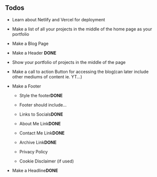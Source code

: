 ## Todos

- Learn about Netlify and Vercel for deployment

- Make a list of all your projects in the middle of the home page as your portfolio

- Make a Blog Page

- Make a Header **DONE**

- Show your portfolio of projects in the middle of the page

- Make a call to action Button for accessing the blog(can later include other mediums of content ie. YT...)

- Make a Footer

  - Style the footer**DONE**

  - Footer should include...
  - Links to Socials**DONE**
  - About Me Link**DONE**
  - Contact Me Link**DONE**
  - Archive Link**DONE**
  - Privacy Policy
  - Cookie Disclaimer (if used)

- Make a Headline**DONE**
